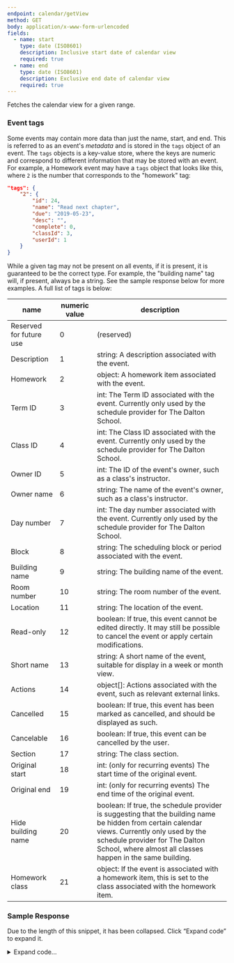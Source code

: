 ```yaml
---
endpoint: calendar/getView
method: GET
body: application/x-www-form-urlencoded
fields: 
  - name: start
    type: date (ISO8601)
    description: Inclusive start date of calendar view
    required: true
  - name: end
    type: date (ISO8601)
    description: Exclusive end date of calendar view
    required: true
---
```


Fetches the calendar view for a given range.

### Event tags
Some events may contain more data than just the name, start, and end. This is referred to as an event's _metadata_ and is stored in the `tags` object of an event. The `tags` objects is a key-value store, where the keys are numeric and correspond to different information that may be stored with an event. For example, a Homework event may have a `tags` object that looks like this, where `2` is the number that corresponds to the "homework" tag:

```json
"tags": {
	"2": {
		"id": 24,
		"name": "Read next chapter",
		"due": "2019-05-23",
		"desc": "",
		"complete": 0,
		"classId": 3,
		"userId": 1
	}
}
```

While a given tag may not be present on all events, if it is present, it is guaranteed to be the correct type. For example, the "building name" tag will, if present, always be a string. See the sample response below for more examples. A full list of tags is below:

| name | numeric value | description |
| ---- | ------------- | ----------- |
| Reserved for future use | 0 | (reserved) |
| Description | 1 | string: A description associated with the event. |
| Homework | 2 | object: A homework item associated with the event. |
| Term ID | 3 | int: The Term ID associated with the event. Currently only used by the schedule provider for The Dalton School. |
| Class ID | 4 | int: The Class ID associated with the event. Currently only used by the schedule provider for The Dalton School. |
| Owner ID | 5 | int: The ID of the event's owner, such as a class's instructor. |
| Owner name | 6 | string: The name of the event's owner, such as a class's instructor. |
| Day number | 7 | int: The day number associated with the event. Currently only used by the schedule provider for The Dalton School. |
| Block | 8 | string: The scheduling block or period associated with the event. |
| Building name | 9 | string: The building name of the event. |
| Room number | 10 | string: The room number of the event. |
| Location | 11 | string: The location of the event. |
| Read-only | 12 | boolean: If true, this event cannot be edited directly. It may still be possible to cancel the event or apply certain modifications. |
| Short name | 13 | string: A short name of the event, suitable for display in a week or month view. |
| Actions | 14 | object[]: Actions associated with the event, such as relevant external links. |
| Cancelled | 15 | boolean: If true, this event has been marked as cancelled, and should be displayed as such. |
| Cancelable | 16 | boolean: If true, this event can be cancelled by the user. |
| Section | 17 | string: The class section. |
| Original start | 18 | int: (only for recurring events) The start time of the original event. |
| Original end | 19 | int: (only for recurring events) The end time of the original event. |
| Hide building name | 20 | boolean: If true, the schedule provider is suggesting that the building name be hidden from certain calendar views. Currently only used by the schedule provider for The Dalton School, where almost all classes happen in the same building. |
| Homework class | 21 | object: If the event is associated with a homework item, this is set to the class associated with the homework item. |

### Sample Response
Due to the length of this snippet, it has been collapsed. Click “Expand code” to expand it.

<details>
<summary>Expand code...</summary>

<pre><code class="json">
{
  "status": "ok",
  "view": {
    "providers": [
      {
        "name": "The Dalton School Schedule"
      }
    ],
    "days": [
      {
        "day": "2019-03-11",
        "announcements": [],
        "events": [
          {
            "id": 1689,
            "name": "Computer Science",
            "start": 1552329000,
            "end": 1552331700,
            "recurRule": null,
            "tags": {
              "3": 97372,
              "4": 108697389,
              "5": 1320694,
              "6": "Sample Teacher",
              "7": 1,
              "8": "G",
              "9": "108 E. 89th St.",
              "10": "502"
            },
            "source": 0,
            "userId": 1
          }
        ]
      },
      {
        "day": "2019-03-12",
        "announcements": [],
        "events": [
          {
            "id": 1665,
            "name": "Physics",
            "start": 1552399800,
            "end": 1552405500,
            "recurRule": null,
            "tags": {
              "3": 97372,
              "4": 108471973,
              "5": 586292,
              "6": "Sample Teacher",
              "7": 2,
              "8": "H",
              "9": "108 E. 89th St.",
              "10": "1205"
            },
            "source": 0,
            "userId": 1
          }
        ]
      },
      {
        "day": "2019-03-13",
        "announcements": [],
        "events": [
          {
            "id": 1691,
            "name": "Math",
            "start": 1552492200,
            "end": 1552494900,
            "recurRule": null,
            "tags": {
              "3": 97372,
              "4": 108644631,
              "5": 586462,
              "6": "Sample Teacher",
              "7": 3,
              "8": "I",
              "9": "108 E. 89th St.",
              "10": "503"
            },
            "source": 0,
            "userId": 1
          }
        ]
      },
      {
        "day": "2019-03-14",
        "announcements": [],
        "events": [
          {
            "id": 1697,
            "name": "Robotics",
            "start": 1552572600,
            "end": 1552575300,
            "recurRule": null,
            "tags": {
              "3": 97372,
              "4": 108472048,
              "5": 3313989,
              "6": "Sample Teacher",
              "7": 4,
              "8": "D",
              "9": "108 E. 89th St.",
              "10": "502"
            },
            "source": 0,
            "userId": 1
          }
        ]
      },
      {
        "day": "2019-03-15",
        "announcements": [
          {
            "id": -1,
            "date": "2019-03-15",
            "text": "Friday 4",
            "grade": -1,
            "type": 0
          }
        ],
        "events": [
          {
            "id": 1702,
            "name": "History",
            "start": 1552651800,
            "end": 1552654500,
            "recurRule": null,
            "tags": {
              "3": 97372,
              "4": 108569265,
              "5": 4791732,
              "6": "Sample Teacher",
              "7": 8,
              "8": "C",
              "9": "108 E. 89th St.",
              "10": "350"
            },
            "source": 0,
            "userId": 1
          }
        ]
      },
      {
        "day": "2019-03-16",
        "announcements": [
          {
            "id": 127,
            "date": "2019-03-16",
            "text": "Start of Spring Recess",
            "grade": 0,
            "type": 2
          }
        ],
        "events": [
          {
            "id": 8,
            "name": "Some important event",
            "start": 1552761900,
            "end": 1552763700,
            "recurRule": null,
            "tags": {
              "1": ""
            },
            "source": -1,
            "userId": 1
          },
          {
            "id": 1,
            "name": "Read next chapter",
            "start": 1552756500,
            "end": 1552759200,
            "recurRule": null,
            "tags": {
              "2": {
                "id": 24,
                "name": "Read next chapter",
                "due": "2019-05-23",
                "desc": "",
                "complete": 0,
                "classId": 3,
                "userId": 1
              }
            },
            "source": -1,
            "userId": 1
          }
        ]
      },
      {
        "day": "2019-03-17",
        "announcements": [
          {
            "id": 127,
            "date": "2019-03-17",
            "text": "Spring Recess",
            "grade": 0,
            "type": 2
          }
        ],
        "events": []
      }
    ]
  }
}
</pre></code></details>
